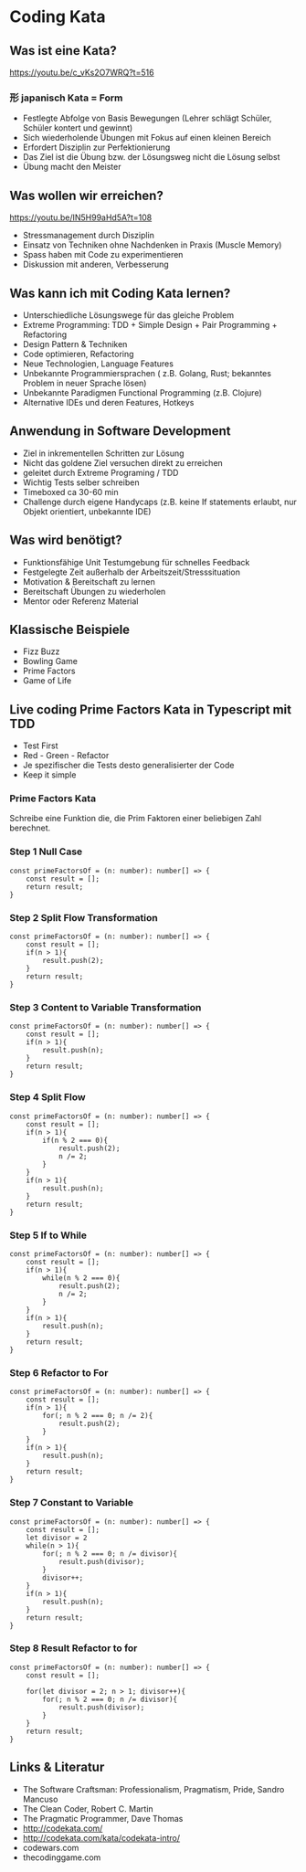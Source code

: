 # Coding Kata

## Was ist eine Kata?

https://youtu.be/c_vKs2O7WRQ?t=516

### 形 japanisch Kata = Form

- Festlegte Abfolge von Basis Bewegungen  (Lehrer schlägt Schüler, Schüler kontert und gewinnt)
- Sich wiederholende Übungen mit Fokus auf einen kleinen Bereich
- Erfordert Disziplin zur Perfektionierung 
- Das Ziel ist die Übung bzw. der Lösungsweg nicht die Lösung selbst
- Übung macht den Meister

## Was wollen wir erreichen?

https://youtu.be/IN5H99aHd5A?t=108

- Stressmanagement durch Disziplin
- Einsatz von Techniken ohne Nachdenken in Praxis (Muscle Memory)
- Spass haben mit Code zu experimentieren
- Diskussion mit anderen, Verbesserung

## Was kann ich mit Coding Kata lernen?

- Unterschiedliche Lösungswege für das gleiche Problem
- Extreme Programming: TDD + Simple Design + Pair Programming + Refactoring
- Design Pattern & Techniken
- Code optimieren, Refactoring
- Neue Technologien, Language Features
- Unbekannte Programmiersprachen ( z.B. Golang, Rust; bekanntes Problem in neuer Sprache lösen)
- Unbekannte Paradigmen Functional Programming (z.B. Clojure)
- Alternative IDEs und deren Features, Hotkeys  

## Anwendung in Software Development

- Ziel in inkrementellen Schritten zur Lösung
- Nicht das goldene Ziel versuchen direkt zu erreichen
- geleitet durch Extreme Programing / TDD
- Wichtig Tests selber schreiben
- Timeboxed ca 30-60 min
- Challenge durch eigene Handycaps (z.B. keine If statements erlaubt, nur Objekt orientiert, unbekannte IDE)

## Was wird benötigt?

- Funktionsfähige Unit Testumgebung für schnelles Feedback
- Festgelegte Zeit außerhalb der Arbeitszeit/Stresssituation 
- Motivation & Bereitschaft zu lernen
- Bereitschaft Übungen zu wiederholen
- Mentor oder Referenz Material

## Klassische Beispiele

- Fizz Buzz
- Bowling Game
- Prime Factors
- Game of Life

## Live coding Prime Factors Kata in Typescript mit TDD 
- Test First
- Red - Green - Refactor
- Je spezifischer die Tests desto generalisierter der Code
- Keep it simple


### Prime Factors Kata

Schreibe eine Funktion die, die Prim Faktoren einer beliebigen Zahl berechnet.

### Step 1 Null Case
```
const primeFactorsOf = (n: number): number[] => {
    const result = [];
    return result;
}
```

### Step 2 Split Flow Transformation
```
const primeFactorsOf = (n: number): number[] => {
    const result = [];
    if(n > 1){
	    result.push(2);
    }
    return result;
}
```

### Step 3 Content to Variable Transformation
```
const primeFactorsOf = (n: number): number[] => {
    const result = [];
    if(n > 1){
	    result.push(n);
    }
    return result;
}
```

### Step 4 Split Flow
```
const primeFactorsOf = (n: number): number[] => {
    const result = [];
    if(n > 1){
        if(n % 2 === 0){
            result.push(2);
            n /= 2;
        }     
    }
    if(n > 1){
        result.push(n);
    }
    return result;
}
```

### Step 5 If to While
```
const primeFactorsOf = (n: number): number[] => {
    const result = [];
    if(n > 1){
        while(n % 2 === 0){
            result.push(2);
            n /= 2;
        }
    }
    if(n > 1){
        result.push(n);
    }
    return result;
}
```

### Step 6 Refactor to For
```
const primeFactorsOf = (n: number): number[] => {
    const result = [];
    if(n > 1){
        for(; n % 2 === 0; n /= 2){
            result.push(2);   
        }
    }
    if(n > 1){
        result.push(n);
    }
    return result;
}
```

### Step 7 Constant to Variable
```
const primeFactorsOf = (n: number): number[] => {
    const result = [];
    let divisor = 2
    while(n > 1){
        for(; n % 2 === 0; n /= divisor){
            result.push(divisor);   
        }
        divisor++;    
    }
    if(n > 1){
        result.push(n);
    }
    return result;
}
```

### Step 8 Result Refactor to for
```
const primeFactorsOf = (n: number): number[] => {
    const result = [];
    
    for(let divisor = 2; n > 1; divisor++){
        for(; n % 2 === 0; n /= divisor){
            result.push(divisor);   
        }
    }
    return result;
}
```


## Links & Literatur

- The Software Craftsman: Professionalism, Pragmatism, Pride, Sandro Mancuso
- The Clean Coder, Robert C. Martin
- The Pragmatic Programmer, Dave Thomas
- http://codekata.com/
- http://codekata.com/kata/codekata-intro/
- codewars.com
- thecodinggame.com